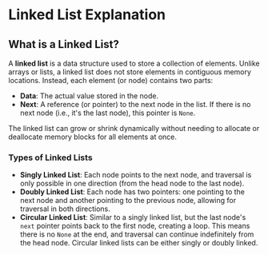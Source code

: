 # Linked List Explanation

## **What is a Linked List?**

A **linked list** is a data structure used to store a collection of elements. Unlike arrays or lists, a linked list does not store elements in contiguous memory locations. Instead, each element (or node) contains two parts:

- **Data**: The actual value stored in the node.
- **Next**: A reference (or pointer) to the next node in the list. If there is no next node (i.e., it's the last node), this pointer is `None`.

The linked list can grow or shrink dynamically without needing to allocate or deallocate memory blocks for all elements at once.

### **Types of Linked Lists**

- **Singly Linked List**: Each node points to the next node, and traversal is only possible in one direction (from the head node to the last node).
- **Doubly Linked List**: Each node has two pointers: one pointing to the next node and another pointing to the previous node, allowing for traversal in both directions.
- **Circular Linked List**: Similar to a singly linked list, but the last node's `next` pointer points back to the first node, creating a loop. This means there is no `None` at the end, and traversal can continue indefinitely from the head node. Circular linked lists can be either singly or doubly linked.
